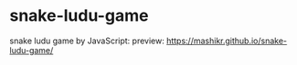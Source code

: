 # snake-ludu-game
snake ludu game by JavaScript: preview: https://mashikr.github.io/snake-ludu-game/
